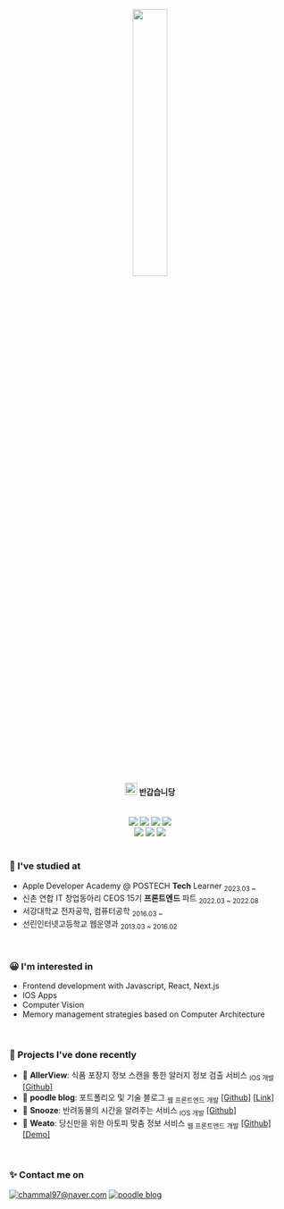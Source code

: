 <!-- Heading -->
<div align="center">
<img src = "https://user-images.githubusercontent.com/6462456/155731672-55c01143-0a73-4b2e-a1f1-d900f45dfe0e.gif" width="35%" />

<h4>
<img src = "https://raw.githubusercontent.com/MartinHeinz/MartinHeinz/master/wave.gif" width="22px" />
<strong>
반갑습니당
</strong>
</h4>
</div>

<br/>

<div align="center">
<img src="https://img.shields.io/badge/Javascript-F7DF1E?style=flat&logo=javascript&logoColor=black"/>
<img src="https://img.shields.io/badge/React-61DAFB?style=flat&logo=React&logoColor=black"/>
<img src="https://img.shields.io/badge/React Native-61DAFB?style=flat&logo=React&logoColor=black"/>
<img src="https://img.shields.io/badge/Next.js-000000?style=flat-square&logo=Next.js&logoColor=white"/>
<br />
<img src="https://img.shields.io/badge/Swift-F05138?style=flat&logo=swift&logoColor=white"/>
<img src="https://img.shields.io/badge/UIKit-F05138?style=flat&logo=swift&logoColor=white"/>
<img src="https://img.shields.io/badge/SwiftUI-F05138?style=flat&logo=swift&logoColor=white"/>
</div>

<br/>

### **🏫 I've studied at**

- Apple Developer Academy @ POSTECH **Tech** Learner
<sub>2023.03 ~</sub>
- 신촌 연합 IT 창업동아리 CEOS 15기 **프론트엔드** 파트
<sub>2022.03 ~ 2022.08</sub>
- 서강대학교 전자공학, 컴퓨터공학
<sub>2016.03 ~</sub>
- 선린인터넷고등학교 웹운영과
<sub>2013.03 ~ 2016.02</sub>

<br />

### **😀 I'm interested in**

</div>

- Frontend development with Javascript, React, Next.js
- IOS Apps
- Computer Vision
- Memory management strategies based on Computer Architecture

<br />

<div align="left">

### **📱 Projects I've done recently**

</div>

- 🦠 **AllerView**: 식품 포장지 정보 스캔을 통한 알러지 정보 검출 서비스
<sub>IOS 개발</sub>
[[Github]](https://github.com/poodlepoodle/mc3-allerview-ios) 
- 📘 **poodle blog**: 포트폴리오 및 기술 블로그
<sub>웹 프론트엔드 개발</sub>
[[Github]](https://github.com/poodlepoodle/poodle-blog-nextjs)
[[Link]](https://poodlepoodle.me)
- 🐶 **Snooze**: 반려동물의 시간을 알려주는 서비스
<sub>IOS 개발</sub>
[[Github]](https://github.com/poodlepoodle/mc2-snooze-ios) 
- 💊 **Weato**: 당신만을 위한 아토피 맞춤 정보 서비스
<sub>웹 프론트엔드 개발</sub>
[[Github]](https://github.com/ceos15th-AllG/weato-client)
[[Demo]](https://weato-client-vercel.vercel.app)

<br />

<div align="left">

### **✨ Contact me on**

</div>

<div align="left">

[<img alt="chammal97@naver.com" src ="https://img.shields.io/badge/Email-brightgreen.svg?&style=flat&logo=gmail&logoColor=FFFFFF"/>](chammal97@naver.com)
[<img alt="poodle blog" src ="https://img.shields.io/badge/Blog-000000.svg?&style=flat&logo=jekyll&logoColor=FFFFFF"/>](https://poodlepoodle.me/)

</div>
